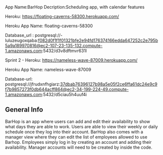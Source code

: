 
App Name:BarHop
Decription:Scheduling app, with calendar features

Heroku:
    https://floating-caverns-58300.herokuapp.com/

Heroku App Name:
    floating-caverns-58300

Database_url : postgresql://-luluzeugoxqaba:f082d0f1f1f01321bfe2e94fd176374166edda647252c2e795b5a9a189970816@ec2-107-23-135-132.compute-1.amazonaws.com:5432/d3v8dftmvr631l

Sprint 2 - 
  Heroku:
    https://nameless-wave-87009.herokuapp.com/

  Heroku App Name:
    nameless-wave-87009

  Database-url:
    postgresql://jfrudxnfhgiarz:37dbab76396127b98a5e05f2ce6ffa61dc24e9c9f7b9857273f0db644acff864@ec2-34-199-224-49.compute-1.amazonaws.com:5432/d5ciau5h4uuf4i
    
## General Info
  
BarHop is an app where users can add and edit their availability to show what days they are able to work. Users are able to view their weekly or daily schedule once they log into their account. BarHop also comes with a manager view where they can edit the list of employees allowed to use Barhop. Employees simply log in by creating an account and adding their availability. Manager accounts will need to be created by inside the code.

